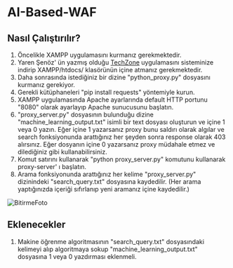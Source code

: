 # AI-Based-WAF

## Nasıl Çalıştırılır?

1) Öncelikle XAMPP uygulamasını kurmanız gerekmektedir. 
2) Yaren Şenöz' ün yazmış olduğu [TechZone](https://github.com/snzyrn/TechZone) uygulamasını sisteminize indirip XAMPP/htdocs/ klasörünün içine atmanız gerekmektedir. 
3) Daha sonrasında istediğiniz bir dizine "python_proxy.py" dosyasını kurmanız gerekiyor.
4) Gerekli kütüphaneleri "pip install requests" yöntemiyle kurun.
4) XAMPP uygulamasında Apache ayarlarında default HTTP portunu "8080" olarak ayarlayıp Apache sunucusunu başlatın.
5) "proxy_server.py" dosyasının bulunduğu dizine "machine_learning_output.txt" isimli bir text dosyası oluşturun ve içine 1 veya 0 yazın. Eğer içine 1 yazarsanız proxy bunu saldırı olarak algılar ve search fonksiyonunda arattığınız her şeyden sonra response olarak 403 alırsınız. Eğer dosyanın içine 0 yazarsanız proxy müdahale etmez ve dilediğiniz gibi kullanabilirsiniz.
6) Komut satırını kullanarak "python proxy_server.py" komutunu kullanarak proxy-server' ı başlatın.
7) Arama fonksiyonunda arattığınız her kelime "proxy_server.py" dizinindeki "search_query.txt" dosyasına kaydedilir. (Her arama yaptığınızda içeriği sıfırlanıp yeni aramanız içine kaydedilir.) 

![BitirmeFoto](https://user-images.githubusercontent.com/61901730/236849571-2b7686e1-4827-486c-9fbb-cde5de7865aa.png)

## Eklenecekler
1) Makine öğrenme algoritmasının "search_query.txt" dosyasındaki kelimeyi alıp algoritmaya sokup "machine_learning_output.txt" dosyasına 1 veya 0 yazdırması eklenmeli.
